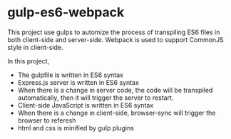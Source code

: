 # gulp-es6-webpack

This project use gulps to automize the process of transpiling ES6 files in both client-side and server-side. Webpack is used to support CommonJS style in client-side. 

In this project, 
* The gulpfile is written in ES6 syntax
* Express.js server is written in ES6 syntax
* When there is a change in server code, the code will be transpiled automatically, then it will trigger the server to restart.
* Client-side JavaScript is written in ES6 syntax
* When there is a change in client-side, browser-sync will trigger the browser to referesh
* html and css is minified by gulp plugins
